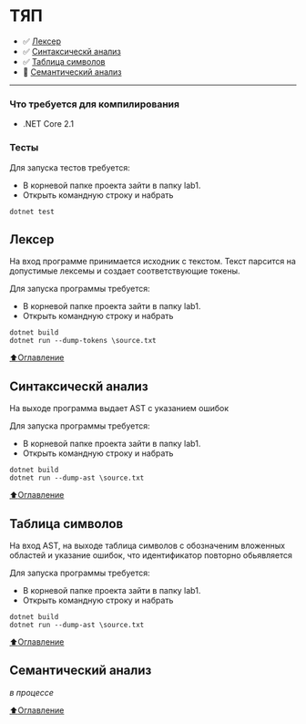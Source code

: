 # ТЯП
- :white_check_mark: [Лексер](#Лексер)
- :white_check_mark: [Синтаксическй анализ](#Синтаксическй-анализ)
- :white_check_mark: [Таблица символов](#Таблица-символов)
- :black_square_button: [Семантический анализ](#Семантический-анализ)

____
### Что требуется для компилирования
- .NET Core 2.1
### Тесты
Для запуска тестов требуется:
- В корневой папке проекта зайти в папку lab1.
- Открыть командную строку и набрать
```
dotnet test
```
## Лексер
На вход программе принимается исходник с текстом. Текст парсится на допустимые лексемы и создает соответствующие токены.

Для запуска программы требуется:
- В корневой папке проекта зайти в папку lab1.
- Открыть командную строку и набрать
```
dotnet build
dotnet run --dump-tokens \source.txt
```
[:arrow_up:Оглавление](#ТЯП)
## Синтаксическй анализ
На выходе программа выдает AST с указанием ошибок

Для запуска программы требуется:
- В корневой папке проекта зайти в папку lab1.
- Открыть командную строку и набрать
```
dotnet build
dotnet run --dump-ast \source.txt
```
[:arrow_up:Оглавление](#ТЯП)
## Таблица символов
На вход AST, на выходе таблица символов с обозначеним вложенных областей и указание ошибок, что идентификатор повторно обьявляется

Для запуска программы требуется:
- В корневой папке проекта зайти в папку lab1.
- Открыть командную строку и набрать
```
dotnet build
dotnet run --dump-ast \source.txt
```

[:arrow_up:Оглавление](#ТЯП)
## Семантический анализ
*в процессе*

[:arrow_up:Оглавление](#ТЯП)
